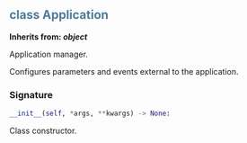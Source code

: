 #  

## <h2 style="color: #4d7c99;">class Application</h2>


**Inherits from: _object_**

Application manager.

 Configures parameters and events external to the application.
 


### Signature

```python
__init__(self, *args, **kwargs) -> None:
```

Class constructor.
